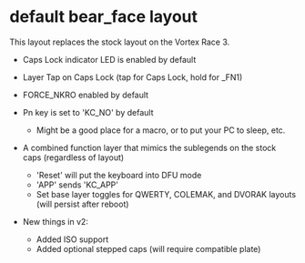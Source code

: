 # default bear_face layout

This layout replaces the stock layout on the Vortex Race 3.

- Caps Lock indicator LED is enabled by default
- Layer Tap on Caps Lock (tap for Caps Lock, hold for _FN1)
- FORCE_NKRO enabled by default

- Pn key is set to 'KC_NO' by default
    * Might be a good place for a macro, or to put your PC to sleep, etc.

- A combined function layer that mimics the sublegends on the stock caps (regardless of layout)
    * 'Reset' will put the keyboard into DFU mode
    * 'APP' sends 'KC_APP'
    * Set base layer toggles for QWERTY, COLEMAK, and DVORAK layouts (will persist after reboot)

- New things in v2:
    * Added ISO support
    * Added optional stepped caps (will require compatible plate)

